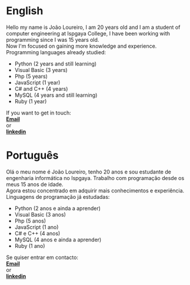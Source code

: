 <h1>English</h1>
<p>Hello my name is João Loureiro, I am 20 years old and I am a student of computer engineering at Ispgaya College, I have been working with programming since I was 15 years old.<br>
Now I'm focused on gaining more knowledge and experience.<br>
Programming languages already studied:</p>

- Python (2 years and still learning)
- Visual Basic (3 years)
- Php (5 years)
- JavaScript (1 year)
- C# and C++ (4 years)
- MySQL (4 years and still learning)
- Ruby (1 year)

If you want to get in touch:<br>
<a href="mailto:webmaster@example.com"><b>Email</b></a><br>
or<br>
<a href="mailto:webmaster@example.com"><b>linkedin</b></a>

<h1>Português</h1>
<p>Olá o meu nome é João Loureiro, tenho 20 anos e sou estudante de engenharia informática no Ispgaya. Trabalho com programação desde os meus 15 anos de idade.<br>
Agora estou concentrado em adquirir mais conhecimentos e experiência.<br>
Linguagens de programação já estudadas:</p>

- Python (2 anos e ainda a aprender)
- Visual Basic (3 anos)
- Php (5 anos)
- JavaScript (1 ano)
- C# e C++ (4 anos)
- MySQL (4 anos e ainda a aprender)
- Ruby (1 ano)

Se quiser entrar em contacto:<br>
<a href="mailto:webmaster@example.com"><b>Email</b></a><br>
or<br>
<a href="mailto:webmaster@example.com"><b>linkedin</b></a>
